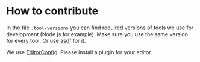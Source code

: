 How to contribute
=================

In the file `.tool-versions` you can find required versions of tools we use for development (Node.js for example).
Make sure you use the same version for every tool. Or use [asdf](https://asdf-vm.com) for it.

We use [EditorConfig](https://editorconfig.org). Please install a plugin for your editor.
